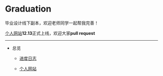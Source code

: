 # Graduation
毕业设计线下副本，欢迎老师同学一起帮我完善！

[个人网站](https://totix.herokuapp.com/)**12.13**正式上线，欢迎大家**pull request** 

---

* 总览

  - [进度日志](MD/进度日志.md)  

  - [个人网站](https://totix.herokuapp.com/)

    ​



